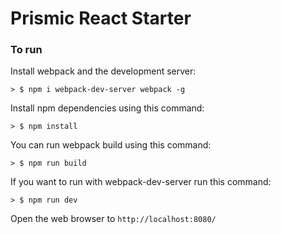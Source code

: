 # Prismic React Starter

### To run

Install webpack and the development server:

```
> $ npm i webpack-dev-server webpack -g
```

Install npm dependencies using this command:

```
> $ npm install
```

You can run webpack build using this command:

```
> $ npm run build
```

If you want to run with webpack-dev-server run this command:

```
> $ npm run dev
```

Open the web browser to `http://localhost:8080/`
